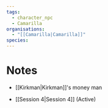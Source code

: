 ```yaml
---
tags:
  - character_npc
  - Camarilla
organisations:
  - "[[Camarilla|Camarilla]]"
species: 
---
```


# Notes
- [[Kirkman|Kirkman]]'s money man

- [[Session 4|Session 4]] (Active)
